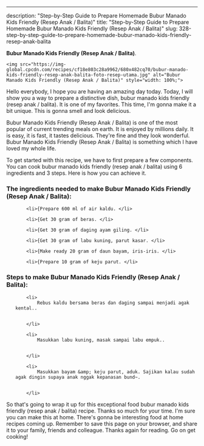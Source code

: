---
description: "Step-by-Step Guide to Prepare Homemade Bubur Manado Kids Friendly (Resep Anak / Balita)"
title: "Step-by-Step Guide to Prepare Homemade Bubur Manado Kids Friendly (Resep Anak / Balita)"
slug: 328-step-by-step-guide-to-prepare-homemade-bubur-manado-kids-friendly-resep-anak-balita

<p>
	<strong>Bubur Manado Kids Friendly (Resep Anak / Balita)</strong>. 
	
</p>
<p>
	
	<img src="https://img-global.cpcdn.com/recipes/cf18e803c28a9962/680x482cq70/bubur-manado-kids-friendly-resep-anak-balita-foto-resep-utama.jpg" alt="Bubur Manado Kids Friendly (Resep Anak / Balita)" style="width: 100%;">
	
	
</p>
<p>
	Hello everybody, I hope you are having an amazing day today. Today, I will show you a way to prepare a distinctive dish, bubur manado kids friendly (resep anak / balita). It is one of my favorites. This time, I'm gonna make it a bit unique. This is gonna smell and look delicious.
</p>
	
<p>
	Bubur Manado Kids Friendly (Resep Anak / Balita) is one of the most popular of current trending meals on earth. It is enjoyed by millions daily. It is easy, it is fast, it tastes delicious. They're fine and they look wonderful. Bubur Manado Kids Friendly (Resep Anak / Balita) is something which I have loved my whole life.
</p>
<p>
	
</p>

<p>
To get started with this recipe, we have to first prepare a few components. You can cook bubur manado kids friendly (resep anak / balita) using 6 ingredients and 3 steps. Here is how you can achieve it.
</p>

<h3>The ingredients needed to make Bubur Manado Kids Friendly (Resep Anak / Balita):</h3>

<ol>
	
		<li>{Prepare 600 ml of air kaldu. </li>
	
		<li>{Get 30 gram of beras. </li>
	
		<li>{Get 30 gram of daging ayam giling. </li>
	
		<li>{Get 30 gram of labu kuning, parut kasar. </li>
	
		<li>{Make ready 20 gram of daun bayam, iris-iris. </li>
	
		<li>{Prepare 10 gram of keju parut. </li>
	
</ol>
<p>
	
</p>

<h3>Steps to make Bubur Manado Kids Friendly (Resep Anak / Balita):</h3>

<ol>
	
		<li>
			Rebus kaldu bersama beras dan daging sampai menjadi agak kental..
			
			
		</li>
	
		<li>
			Masukkan labu kuning, masak sampai labu empuk..
			
			
		</li>
	
		<li>
			Masukkan bayam &amp; keju parut, aduk. Sajikan kalau sudah agak dingin supaya anak nggak kepanasan bund~.
			
			
		</li>
	
</ol>

<p>
	
</p>

<p>
	So that's going to wrap it up for this exceptional food bubur manado kids friendly (resep anak / balita) recipe. Thanks so much for your time. I'm sure you can make this at home. There's gonna be interesting food at home recipes coming up. Remember to save this page on your browser, and share it to your family, friends and colleague. Thanks again for reading. Go on get cooking!
</p>
